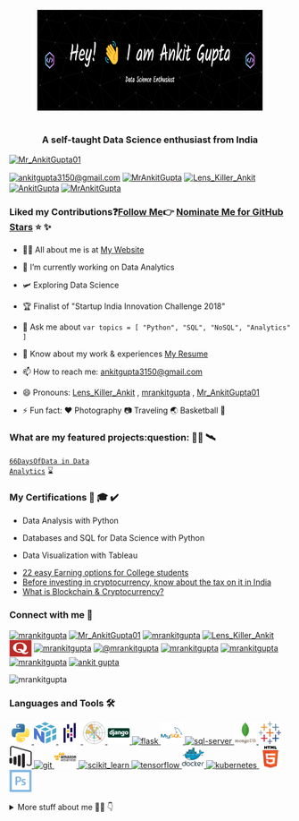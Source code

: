 <p <h1 align="center"><a href="https://ankitgupta.bio.link"><img width="80%" src="https://github.com/mrankitgupta/mrankitgupta/blob/main/github-header-image.png" height="180" width="200" /></h1></a></p>
<h1 align="center"> </h1>

<h3 align="center">A self-taught Data Science enthusiast from India</h3>

<p align="left"> <a href="https://twitter.com/Mr_AnkitGupta01/" target="blank"><img src="https://img.shields.io/twitter/follow/Mr_AnkitGupta01?logo=twitter&style=for-the-badge" alt="Mr_AnkitGupta01" /></a> </p>

<a href="mailto:ankitgupta3150@gmail.com" target="blank"><img align="center" src="https://img.shields.io/badge/Gmail-D14836?style=for-the-badge&logo=gmail&logoColor=white" alt="ankitgupta3150@gmail.com" height="20" width="85" /></a>
<a href="https://www.linkedin.com/in/mrankitgupta" target="blank"><img align="center" src="https://img.shields.io/badge/-MrAnkitGupta-blue?style=flat-square&logo=Linkedin&logoColor=white&link=https://www.linkedin.com/in/mrankitgupta/" alt="MrAnkitGupta" height="20" width="100" /></a>
<a href="https://www.instagram.com/Lens_Killer_Ankit/" target="blank"><img align="center" src="https://img.shields.io/badge/-@Lens_Killer_Ankit-D7008A?style=flat-square&labelColor=D7008A&logo=Instagram&logoColor=white&link=https://www.instagram.com/Lens_Killer_Ankit/" alt="Lens_Killer_Ankit" height="20" width="110" /></a>
<a href="https://ankitgupta.bio.link/" target="blank"><img align="center" src="https://img.shields.io/badge/website-000000?style=for-the-badge&logo=About.me&logoColor=white&link=https://ankitgupta.bio.link/" alt="AnkitGupta" height="20" width="90" /></a>
<a href="https://github.com/mrankitgupta/" target="blank"><img align="center" src="https://img.shields.io/github/followers/mrankitgupta?label=Follow&style=social&link=https://github.com/mrankitgupta/" alt="MrAnkitGupta" height="20" width="90" /></a>

<!--
Banner code
<br>
    <img src="https://media.giphy.com/media/SWoSkN6DxTszqIKEqv/giphy.gif" alt="Coder GIF" width="500">
OR
    ![Banner](https://user-images.githubusercontent.com/29686102/122269982-7af63100-cefb-11eb-8ea0-b7a53bdf1cb9.png)
 </abc>
 -->

### Liked my Contributions:question:[Follow Me](https://github.com/mrankitgupta/):point_right: [Nominate Me for GitHub Stars](https://stars.github.com/nominate/) :star: :sparkles:

- 👨‍💻 All about me is at [My Website](https://ankitgupta.bio.link/)

- 🔭 I’m currently working on Data Analytics

- 🛩️ Exploring Data Science

- 🏆 Finalist of "Startup India Innovation Challenge 2018"

- 💬 Ask me about ``` var topics = [ "Python", "SQL", "NoSQL", "Analytics" ] ```

- 📄 Know about my work & experiences [My Resume](https://drive.google.com/file/d/1-3sPuoCUBJTSuJ8D92l-sWMQOVEivkKq/view?usp=sharing)

- 📫 How to reach me: ankitgupta3150@gmail.com

- 😄 Pronouns: [Lens_Killer_Ankit](https://www.instagram.com/lens_killer_ankit) , [mrankitgupta](https://ankitgupta.bio.link/) , [Mr_AnkitGupta01](https://twitter.com/mr_ankitgupta01/)

- ⚡ Fun fact: :hearts: Photography :camera:  Traveling :earth_asia:  Basketball :basketball:

<h3 align="left">What are my featured projects:question: 👨‍💻 🛰️</h3>

<code>[66DaysOfData in Data Analytics](https://github.com/mrankitgupta/66DaysOfData)</code> :hourglass: 

<h3 align="left">My Certifications 📜 🎓 ✔️</h3>

- Data Analysis with Python

- Databases and SQL for Data Science with Python

- Data Visualization with Tableau

<!--
<h3 align="left">Wanna see my blogs:question: 📝</h3>
<!-- BLOG-POST-LIST:START -->
- [22 easy Earning options for College students](https://mrankitgupta.medium.com/22-easy-earning-options-for-college-students-35a9c1e182ad?source=rss-3dd1d9aa07e4------2)
- [Before investing in cryptocurrency, know about the tax on it in India](https://mrankitgupta.medium.com/before-investing-in-cryptocurrency-know-about-the-tax-on-it-in-india-62e5ae378efc?source=rss-3dd1d9aa07e4------2)
- [What is Blockchain &amp; Cryptocurrency?](https://mrankitgupta.medium.com/what-is-blockchain-cryptocurrency-a9ca7f313880?source=rss-3dd1d9aa07e4------2)
<!-- BLOG-POST-LIST:END -->
 
<h3 align="left">Connect with me 🔗</h3>
<p align="left">
<a href="https://ankitgupta.bio.link" target="blank"><img align="center" src="https://raw.githubusercontent.com/rahuldkjain/github-profile-readme-generator/master/src/images/icons/Social/rss.svg" alt="mrankitgupta" height="30" width="40" /></a>
<a href="https://twitter.com/Mr_AnkitGupta01" target="blank"><img align="center" src="https://raw.githubusercontent.com/rahuldkjain/github-profile-readme-generator/master/src/images/icons/Social/twitter.svg" alt="Mr_AnkitGupta01" height="30" width="40" /></a>
<a href="https://linkedin.com/in/mrankitgupta" target="blank"><img align="center" src="https://raw.githubusercontent.com/rahuldkjain/github-profile-readme-generator/master/src/images/icons/Social/linked-in-alt.svg" alt="mrankitgupta" height="30" width="40" /></a>
<a href="https://instagram.com/Lens_Killer_Ankit" target="blank"><img align="center" src="https://raw.githubusercontent.com/rahuldkjain/github-profile-readme-generator/master/src/images/icons/Social/instagram.svg" alt="Lens_Killer_Ankit" height="30" width="40" /></a>
<a href="https://www.quora.com/profile/Ankit-Gupta-1154" target="blank"><img align="center" src="https://raw.githubusercontent.com/mrankitgupta/mrankitgupta/9a416e5bb1093b13204a0e47d7f7fb3af2c39028/quora-logo-2439.svg" alt="Ankit-Gupta-1154" height="30" width="40" /></a>
<a href="https://www.behance.net/mrankitgupta" target="blank"><img align="center" src="https://raw.githubusercontent.com/rahuldkjain/github-profile-readme-generator/master/src/images/icons/Social/behance.svg" alt="mrankitgupta" height="30" width="40" /></a>
<a href="https://medium.com/@mrankitgupta" target="blank"><img align="center" src="https://raw.githubusercontent.com/rahuldkjain/github-profile-readme-generator/master/src/images/icons/Social/medium.svg" alt="@mrankitgupta" height="30" width="40" /></a>
<a href="https://kaggle.com/mrankitgupta" target="blank"><img align="center" src="https://raw.githubusercontent.com/rahuldkjain/github-profile-readme-generator/master/src/images/icons/Social/kaggle.svg" alt="mrankitgupta" height="30" width="40" /></a>
<a href="https://www.hackerrank.com/mrankitgupta" target="blank"><img align="center" src="https://raw.githubusercontent.com/rahuldkjain/github-profile-readme-generator/master/src/images/icons/Social/hackerrank.svg" alt="mrankitgupta" height="30" width="40" /></a>
<a href="https://dev.to/mrankitgupta" target="blank"><img align="center" src="https://raw.githubusercontent.com/rahuldkjain/github-profile-readme-generator/master/src/images/icons/Social/devto.svg" alt="mrankitgupta" height="30" width="40" /></a>
<a href="https://www.youtube.com/channel/UCTfbz-dvkBt3K5se21uj-ng" target="blank"><img align="center" src="https://raw.githubusercontent.com/rahuldkjain/github-profile-readme-generator/master/src/images/icons/Social/youtube.svg" alt="ankit gupta" height="30" width="40" /></a>
</p>

<p align="left"> <img src="https://komarev.com/ghpvc/?username=mrankitgupta&label=Profile%20views&color=0e75b6&style=flat" alt="mrankitgupta" /> </p>

<h3 align="left">Languages and Tools 🛠️ </h3>
<p align="left"> 
<a href="https://www.python.org" target="_blank"> <img src="https://raw.githubusercontent.com/devicons/devicon/master/icons/python/python-original.svg" alt="python" width="40" height="40"/> </a>
<a href="https://numpy.org/" target="_blank" rel="noreferrer"> <img src="https://raw.githubusercontent.com/mrankitgupta/mrankitgupta/2a582d085b324cff4917325112229027309ecae3/Numpy-logo.svg" alt="numpy" width="40" height="40"/> </a> 
<a href="https://pandas.pydata.org/" target="_blank" rel="noreferrer"> <img src="https://raw.githubusercontent.com/devicons/devicon/2ae2a900d2f041da66e950e4d48052658d850630/icons/pandas/pandas-original.svg" alt="pandas" width="40" height="40"/> </a> 
<a href="https://matplotlib.org/" target="_blank" rel="noreferrer"> <img src="https://raw.githubusercontent.com/mrankitgupta/mrankitgupta/1331979c3208a15be2c2a6177ffc38ced3d6b434/Matplotlib_icon.svg" alt="matplotlib" width="40" height="40"/> </a> 
<a href="https://www.djangoproject.com/" target="_blank" rel="noreferrer"> <img src="https://raw.githubusercontent.com/devicons/devicon/master/icons/django/django-original.svg" alt="django" width="40" height="40"/> </a>
<a href="https://flask.palletsprojects.com/" target="_blank"> <img src="https://www.vectorlogo.zone/logos/pocoo_flask/pocoo_flask-icon.svg" alt="flask" width="40" height="40"/> </a>  
<a href="https://www.mysql.com/" target="_blank"> <img src="https://raw.githubusercontent.com/devicons/devicon/master/icons/mysql/mysql-original-wordmark.svg" alt="mysql" width="40" height="40"/> </a>
<a href="https://www.microsoft.com/en-us/sql-server" target="_blank"> <img src="https://www.svgrepo.com/show/303229/microsoft-sql-server-logo.svg" alt="sql-server" width="40" height="40"/> </a> 
<a href="https://www.mongodb.com/" target="_blank" rel="noreferrer"> <img src="https://raw.githubusercontent.com/devicons/devicon/master/icons/mongodb/mongodb-original-wordmark.svg" alt="mongodb" width="40" height="40"/> </a>
<a href="https://www.tableau.com/" target="_blank" rel="noreferrer"> <img src="https://raw.githubusercontent.com/mrankitgupta/mrankitgupta/a768d6bf0a001f03327578ae12f8867e4056cbaf/tableau-software.svg" alt="tableau" width="40" height="40"/> </a>
<a href="https://powerbi.microsoft.com/en-us/" target="_blank" rel="noreferrer"> <img src="https://raw.githubusercontent.com/mrankitgupta/mrankitgupta/a768d6bf0a001f03327578ae12f8867e4056cbaf/power-bi.svg" alt="powerbi" width="40" height="40"/> </a>
<a href="https://git-scm.com/" target="_blank"> <img src="https://www.vectorlogo.zone/logos/git-scm/git-scm-icon.svg" alt="git" width="40" height="40"/>
<a href="https://aws.amazon.com" target="_blank" rel="noreferrer"> <img src="https://raw.githubusercontent.com/devicons/devicon/master/icons/amazonwebservices/amazonwebservices-original-wordmark.svg" alt="aws" width="40" height="40"/> </a> 
<a href="https://scikit-learn.org/" target="_blank"> <img src="https://upload.wikimedia.org/wikipedia/commons/0/05/Scikit_learn_logo_small.svg" alt="scikit_learn" width="40" height="40"/> 
<a href="https://www.tensorflow.org" target="_blank"> <img src="https://www.vectorlogo.zone/logos/tensorflow/tensorflow-icon.svg" alt="tensorflow" width="40" height="40"/> </a>
<a href="https://www.docker.com/" target="_blank"> <img src="https://raw.githubusercontent.com/devicons/devicon/master/icons/docker/docker-original-wordmark.svg" alt="docker" width="40" height="40"/>
<a href="https://kubernetes.io" target="_blank"> <img src="https://www.vectorlogo.zone/logos/kubernetes/kubernetes-icon.svg" alt="kubernetes" width="40" height="40"/> </a>
<a href="https://www.w3.org/html/" target="_blank" rel="noreferrer"> <img src="https://raw.githubusercontent.com/devicons/devicon/master/icons/html5/html5-original-wordmark.svg" alt="html5" width="40" height="40"/> </a>
<a href="https://instagram.com/Lens_Killer_Ankit" target="_blank" rel="noreferrer"> <img src="https://raw.githubusercontent.com/devicons/devicon/master/icons/photoshop/photoshop-line.svg" alt="photoshop" width="40" height="40"/> </a>   
</p>

<details>
<summary>
More stuff about me 👨‍⚖️ 👇
</summary>

<br >

<h3 align="left">Awards and Achievements 🏆 </h3>

- Finalist of "Startup India Innovation Challenge 2018"

- 1st Runner-up in Paradolia – Photography competition

<h3 align="left">Github Stats 📊 </h3>

[![Top Langs](https://github-readme-stats.vercel.app/api/top-langs/?username=mrankitgupta&layout=compact)](https://github.com/mrankitgupta)
[![Ankit's GitHub stats](https://github-readme-stats.vercel.app/api?username=mrankitgupta&show_icons=true)](https://github.com/mrankitgupta)

[![Ankit's GitHub stats](https://github-readme-streak-stats.herokuapp.com/?user=mrankitgupta&)](https://github.com/mrankitgupta)
    
<h3 align="left">Support 👐</h3>
<p><a href="https://www.buymeacoffee.com/mrankitgupta"> <img align="left" src="https://cdn.buymeacoffee.com/buttons/v2/default-yellow.png" height="50" width="210" alt="mrankitgupta" /></a></p><br><br>

<br >
</details>




<!--
**mrankitgupta/mrankitgupta** is a ✨ _special_ ✨ repository because its `README.md` (this file) appears on your GitHub profile.

➡️ [more blog posts...](https://ankitgupta.com)

---

Here are some ideas to get you started:

<h1 align="center">Hi <img src="https://raw.githubusercontent.com/iampavangandhi/iampavangandhi/master/gifs/Hi.gif" width="30px"> I'm Ankit Gupta</h1>

[![Ankit's GitHub stats](https://github-readme-streak-stats.herokuapp.com/?user=mrankitgupta&)](https://github.com/mrankitgupta)

[![Website Badge](https://img.shields.io/badge/-ankitgupta-blueviolet?style=flat-square&logo=appveyor&logoColor=white&link=https://ankitgupta.bio.link/)](https://ankitgupta.bio.link/)

- 🔭 I’m currently working on ...
- 🌱 I’m currently learning ...
- 👯 I’m looking to collaborate on ...
- 🤔 I’m looking for help with ...
- 💬 Ask me about ...
- 📫 How to reach me: ...
- 😄 Pronouns: ...
- ⚡ Fun fact: ...
-->
